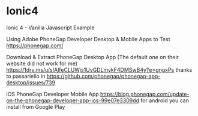 # Ionic4
Ionic 4 - Vanilla Javascript Example

Using Adobe PhoneGap Developer Desktop & Mobile Apps to Test https://phonegap.com/

Download & Extract PhoneGap Desktop App (The default one on their website did not work for me) https://1drv.ms/u/s!AlfeCLUWjs1UvGDLmykF4DMSwB4y?e=gngxPs thanks to passariello in https://github.com/phonegap/phonegap-app-desktop/issues/739

iOS PhoneGap Developer Mobile App https://blog.phonegap.com/update-on-the-phonegap-developer-app-ios-99e07e3309dd for android you can install from Google Play


